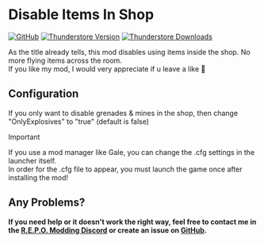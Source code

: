 # Disable Items In Shop

[![GitHub](https://img.shields.io/badge/GitHub-DisableItemsInShop-brightgreen?style=for-the-badge&logo=GitHub)](https://github.com/lucyd-dev/DisableItemsInShop/)
[![Thunderstore Version](https://img.shields.io/thunderstore/v/LucydDemon/DisableItemsInShop?style=for-the-badge&logo=thunderstore&logoColor=white)](https://thunderstore.io/c/repo/p/LucydDemon/DisableItemsInShop/)
[![Thunderstore Downloads](https://img.shields.io/thunderstore/dt/LucydDemon/DisableItemsInShop?style=for-the-badge&logo=thunderstore&logoColor=white)](https://thunderstore.io/c/repo/p/Zehs/REPOLib/)

As the title already tells, this mod disables using items inside the shop. No more flying items across the room.\
If you like my mod, I would very appreciate if u leave a like 💜

## Configuration

If you only want to disable grenades & mines in the shop, then change "OnlyExplosives" to "true" (default is false)

> [!IMPORTANT]
> If you use a mod manager like Gale, you can change the .cfg settings in the launcher itself.\
>  In order for the .cfg file to appear, you must launch the game once after installing the mod!

## Any Problems?

**If you need help or it doesn't work the right way, feel free to contact me in the [R.E.P.O. Modding Discord](https://discord.com/channels/1344557689979670578/1350377273718476831) or create an issue on [GitHub](https://github.com/lucyd-dev/DisableItemsInShop/issues).**
